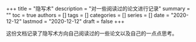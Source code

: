 +++
title = "隐写术"
description = "对一些阅读过的论文进行记录"
summary = ""
toc = true
authors = []
tags = []
categories = []
series = []
date =  "2020-12-12"
lastmod = "2020-12-12"
draft = false
+++

这份文档记录了隐写术方向自己阅读过的一些论文以及自己的一点点思考。